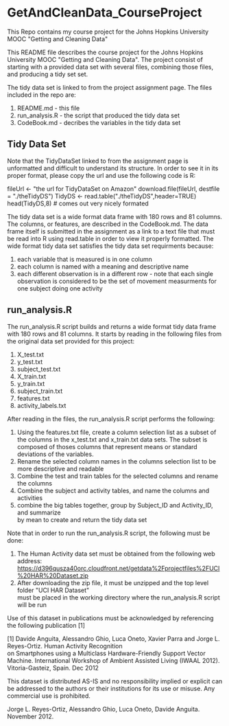 # GetAndCleanData_CourseProject
This Repo contains my course project for the Johns Hopkins University MOOC "Getting and Cleaning Data"

This README file describes the course project for the Johns Hopkins University MOOC "Getting and Cleaning Data". The project consist of starting with a provided data set with several files, combining those files, and producing a tidy set set. 

The tidy data set is linked to from the project assignment page. 
The files included in the repo are:
1. README.md - this file
2. run_analysis.R - the script that produced the tidy data set   
3. CodeBook.md - decribes the variables in the tidy data set  

## Tidy Data Set
Note that the TidyDataSet linked to from the assignment page is unformatted and difficult to understand its structure. In order to see it in its proper format, please copy the url and use the following code is R:

fileUrl <- "the url for TidyDataSet on Amazon"
download.file(fileUrl, destfile = "./theTidyDS")
TidyDS <- read.table("./theTidyDS",header=TRUE)
head(TidyDS,8) # comes out very nicely formated

The tidy data set is a wide format data frame with 180 rows and 81 columns. The columns, or features, are described in the CodeBook.md. The data frame itself is submitted in the assignment as a link to a text file that must be read into R using read.table in order to view it properly formatted. The wide format tidy data set satisfies the tidy data set requirments because:
1. each variable that is measured is in one column   
2. each column is named with a meaning and descriptive name   
3. each different observation is in a different row - note that each single observation is considered to be the set of movement measurments for one subject doing one activity  

## run_analysis.R

The run_analysis.R script builds and returns a wide format tidy data frame with 180 rows and 81 columns. It starts by reading in the following files from the original data set provided for this project:  
1. X_test.txt  
2. y_test.txt  
3. subject_test.txt  
4. X_train.txt  
5. y_train.txt  
6. subject_train.txt  
7. features.txt  
8. activity_labels.txt  
 
After reading in the files, the run_analysis.R script performs the following:  
1. Using the features.txt file, create a column selection list as a subset of the columns in the
   x_test.txt and x_train.txt data sets. The subset is composed of thoses columns that represent
   means or standard deviations of the variables.   
2. Rename the selected column names in the columns selection list to be more descriptive and readable  
3. Combine the test and train tables for the selected columns and rename the columns  
4. Combine the subject and activity tables, and name the columns and activities  
5. combine the big tables together, group by Subject_ID and Activity_ID, and summarize  
   by mean to create and return the tidy data set  

Note that in order to run the run_analysis.R script, the following must be done:  
1. The Human Activity data set must be obtained from the following web address:   
       https://d396qusza40orc.cloudfront.net/getdata%2Fprojectfiles%2FUCI%20HAR%20Dataset.zip  
2. After downloading the zip file, it must be unzipped and the top level folder "UCI HAR Dataset"  
   must be placed in the working directory where the run_analysis.R script will be run  

Use of this dataset in publications must be acknowledged by referencing the following publication [1]   
 
[1] Davide Anguita, Alessandro Ghio, Luca Oneto, Xavier Parra and Jorge L. Reyes-Ortiz. Human Activity Recognition  
on Smartphones using a Multiclass Hardware-Friendly Support Vector Machine. International Workshop of Ambient     Assisted Living (IWAAL 2012). Vitoria-Gasteiz, Spain. Dec 2012  
 
This dataset is distributed AS-IS and no responsibility implied or explicit can be addressed to the authors or
their institutions for its use or misuse. Any commercial use is prohibited.  
 
Jorge L. Reyes-Ortiz, Alessandro Ghio, Luca Oneto, Davide Anguita. November 2012.
